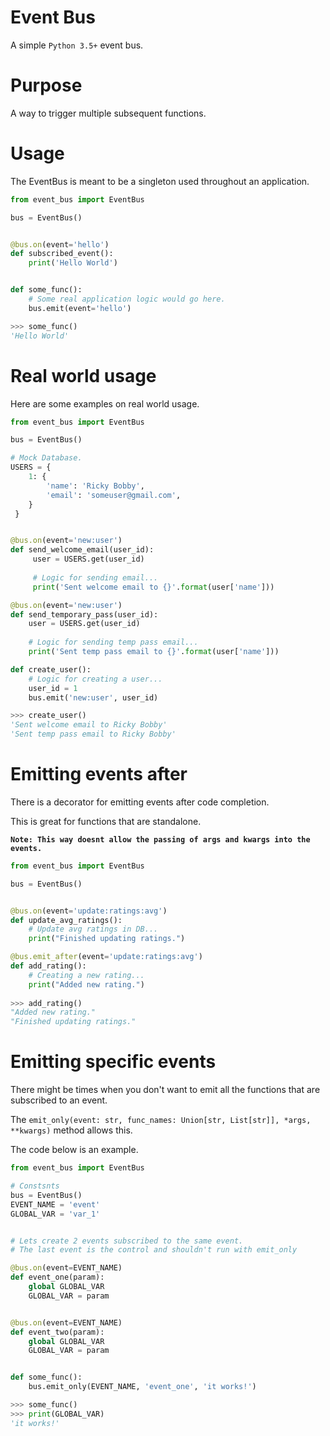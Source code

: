 # Event Bus
A simple `Python 3.5+` event bus.


# Purpose
A way to trigger multiple subsequent functions.


# Usage
The EventBus is meant to be a singleton used throughout an application.

```python
from event_bus import EventBus

bus = EventBus() 


@bus.on(event='hello')
def subscribed_event():
    print('Hello World')


def some_func():
    # Some real application logic would go here.
    bus.emit(event='hello')

>>> some_func()
'Hello World'
```


# Real world usage
Here are some examples on real world usage.

```python
from event_bus import EventBus

bus = EventBus()

# Mock Database. 
USERS = {
    1: {
        'name': 'Ricky Bobby',
        'email': 'someuser@gmail.com',
    }
 }


@bus.on(event='new:user')
def send_welcome_email(user_id):
     user = USERS.get(user_id)
     
     # Logic for sending email...
     print('Sent welcome email to {}'.format(user['name']))

@bus.on(event='new:user')
def send_temporary_pass(user_id):
    user = USERS.get(user_id)
    
    # Logic for sending temp pass email...
    print('Sent temp pass email to {}'.format(user['name']))         

def create_user():
    # Logic for creating a user...
    user_id = 1
    bus.emit('new:user', user_id)

>>> create_user()
'Sent welcome email to Ricky Bobby'
'Sent temp pass email to Ricky Bobby'
```

# Emitting events after
There is a decorator for emitting events after code completion.

This is great for functions that are standalone.

**`Note: This way doesnt allow the passing of args and kwargs into the events.`**

```python
from event_bus import EventBus

bus = EventBus()


@bus.on(event='update:ratings:avg')
def update_avg_ratings():
    # Update avg ratings in DB...
    print("Finished updating ratings.")

@bus.emit_after(event='update:ratings:avg')
def add_rating():
    # Creating a new rating...
    print("Added new rating.")
    
>>> add_rating()
"Added new rating."
"Finished updating ratings."
```

# Emitting specific events
There might be times when you don't want to emit all the functions that are subscribed to an event.


The `emit_only(event: str, func_names: Union[str, List[str]], *args, **kwargs)` method allows this.
 
The code below is an example.
```python
from event_bus import EventBus

# Constsnts
bus = EventBus()
EVENT_NAME = 'event'
GLOBAL_VAR = 'var_1'


# Lets create 2 events subscribed to the same event.
# The last event is the control and shouldn't run with emit_only

@bus.on(event=EVENT_NAME)
def event_one(param):
    global GLOBAL_VAR
    GLOBAL_VAR = param


@bus.on(event=EVENT_NAME)
def event_two(param):
    global GLOBAL_VAR
    GLOBAL_VAR = param


def some_func():
    bus.emit_only(EVENT_NAME, 'event_one', 'it works!')

>>> some_func()    
>>> print(GLOBAL_VAR)
'it works!'
```
